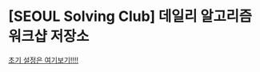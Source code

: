 # [SEOUL Solving Club] 데일리 알고리즘 워크샵 저장소

[초기 설정은 여기보기!!!!](https://github.com/SEOULVING-C1UB/Daily-Algorithm/blob/master/%EC%B4%88%EA%B8%B0%20%EC%84%A4%EC%A0%95/Git%20%EC%82%AC%EC%9A%A9%EB%B2%95%20%EC%A0%95%EB%A6%AC.md)
